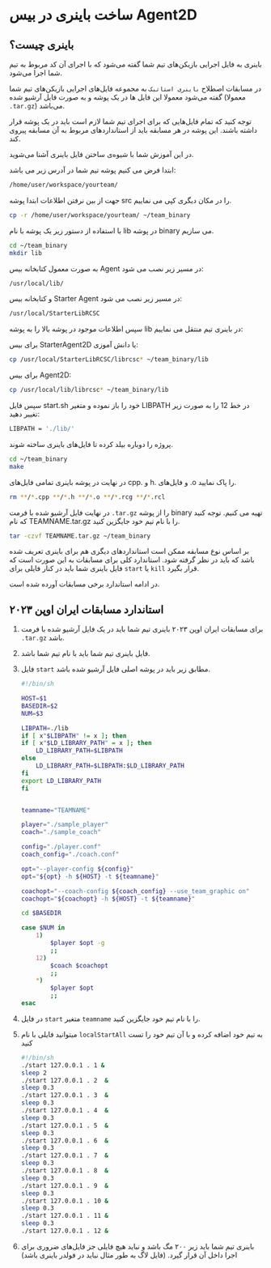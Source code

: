 # ساخت باینری در بیس Agent2D

## باینری چیست؟
باینری به فایل اجرایی بازیکن‌های تیم شما گفته می‌شود که با اجرای آن کد مربوط به تیم شما اجرا می‌شود.

در مسابقات اصطلاح `باینری استاتیک` به مجموعه فایل‌های اجرایی بازیکن‌های تیم شما گفته می‌شود معمولا این فایل ها در یک پوشه و به صورت فایل آرشیو شده (معمولا `.tar.gz`) می‌باشد.


<note type="warning" label="">

توجه کنید که تمام فایل‌هایی که برای اجرای تیم شما لازم است باید در یک پوشه قرار داشته باشند.
این پوشه در هر مسابقه باید از استاندارد‌های مربوط به آن مسابقه پیروی کند.

</note>



در این آموزش شما با شیوه‌ی ساختن فایل باینری آشنا می‌شوید.


ابتدا فرض می کنیم پوشه تیم شما در آدرس زیر می باشد:

```bash
/home/user/workspace/yourteam/
```

جهت از بین نرفتن اطلاعات ابتدا پوشه src را در مکان دیگری کپی می نماییم.

```bash
cp -r /home/user/workspace/yourteam/ ~/team_binary 
```

با استفاده از دستور زیر یک پوشه با نام lib در پوشه binary می سازیم.

```bash
cd ~/team_binary
mkdir lib
```

به صورت معمول کتابخانه بیس Agent در مسیر زیر نصب می شود:

```bash
/usr/local/lib/
```

و کتابخانه بیس Starter Agent در مسیر زیر نصب می شود:

```bash
/usr/local/StarterLibRCSC
```

سپس اطلاعات موجود در پوشه بالا را به پوشه lib در باینری تیم منتقل می نماییم:

برای بیس StarterAgent2D یا دانش آموزی:

```bash
cp /usr/local/StarterLibRCSC/librcsc* ~/team_binary/lib
```

برای بیس Agent2D:

```bash
cp /usr/local/lib/librcsc* ~/team_binary/lib
```

سپس فایل start.sh خود را باز نموده و متغیر LIBPATH در خط 12 را به صورت زیر تغییر دهید:

```bash
LIBPATH = './lib/'
```

پروژه را دوباره بیلد کرده تا فایل‌های باینری ساخته شوند.
    
```bash
cd ~/team_binary
make
```


در نهایت در پوشه باینری تمامی فایل‌های cpp. و h. و فایل‌های .o را پاک نمایید.
```bash
rm **/*.cpp **/*.h **/*.o **/*.rcg **/*.rcl
```


در نهایت فایل آرشیو شده با فرمت `.tar.gz` را از پوشه binary تهیه می کنیم.
توجه کنید که نام TEAMNAME.tar.gz را با نام تیم خود جایگزین کنید.
```bash
tar -czvf TEAMNAME.tar.gz ~/team_binary
```


بر اساس نوع مسابقه ممکن است استاندارد‌های دیگری هم برای باینری تعریف شده باشد که باید در نظر گرفته شود.
استاندارد کلی برای مسابقات به این صورت است که فایل باینری شما باید در کنار فایلی برای `start` یا `kill` قرار بگیرد.


در ادامه استاندارد برخی مسابقات آورده شده است.


## استاندارد مسابقات ایران اوپن ۲۰۲۳

1. برای مسابقات ایران اوپن ۲۰۲۳ باینری تیم شما باید در یک فایل آرشیو شده با فرمت `.tar.gz` باشد.
2. فایل باینری تیم شما باید با نام تیم شما باشد.
3. فایل `start` مطابق زیر باید در پوشه اصلی فایل آرشیو شده باشد.


    ```bash
    #!/bin/sh

    HOST=$1
    BASEDIR=$2
    NUM=$3

    LIBPATH=./lib
    if [ x"$LIBPATH" != x ]; then
    if [ x"$LD_LIBRARY_PATH" = x ]; then
        LD_LIBRARY_PATH=$LIBPATH
    else
        LD_LIBRARY_PATH=$LIBPATH:$LD_LIBRARY_PATH
    fi
    export LD_LIBRARY_PATH
    fi


    teamname="TEAMNAME"

    player="./sample_player"
    coach="./sample_coach"

    config="./player.conf"
    coach_config="./coach.conf"

    opt="--player-config ${config}"
    opt="${opt} -h ${HOST} -t ${teamname}"

    coachopt="--coach-config ${coach_config} --use_team_graphic on"
    coachopt="${coachopt} -h ${HOST} -t ${teamname}"

    cd $BASEDIR

    case $NUM in
        1)
            $player $opt -g
            ;;
        12)
            $coach $coachopt
            ;;
        *)
            $player $opt
            ;;
    esac
    ```
    
    
4. در فایل `start` متغیر `teamname` را با نام تیم خود جایگزین کنید.
5. میتوانید فایلی با نام `localStartAll` به تیم خود اضافه کرده و با آن تیم خود را تست کنید


    ```bash
    #!/bin/sh
    ./start 127.0.0.1 . 1 &
    sleep 2
    ./start 127.0.0.1 . 2  &
    sleep 0.3
    ./start 127.0.0.1 . 3  &
    sleep 0.3
    ./start 127.0.0.1 . 4  &
    sleep 0.3
    ./start 127.0.0.1 . 5  &
    sleep 0.3
    ./start 127.0.0.1 . 6  &
    sleep 0.3
    ./start 127.0.0.1 . 7  &
    sleep 0.3
    ./start 127.0.0.1 . 8  &
    sleep 0.3
    ./start 127.0.0.1 . 9  &
    sleep 0.3
    ./start 127.0.0.1 . 10 &
    sleep 0.3
    ./start 127.0.0.1 . 11 &
    sleep 0.3
    ./start 127.0.0.1 . 12 &
    ```
    
    
6. باینری تیم شما باید زیر ۲۰۰ مگ باشد و نباید هیچ فایلی جز فایل‌های ضروری برای اجرا داخل آن قرار گیرد. (فایل لاگ به طور مثال نباید در فولدر باینری باشد)


